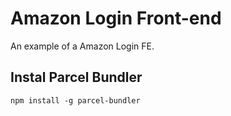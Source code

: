 # Amazon Login Front-end

An example of a Amazon Login FE.

## Instal Parcel Bundler

```
npm install -g parcel-bundler
```
